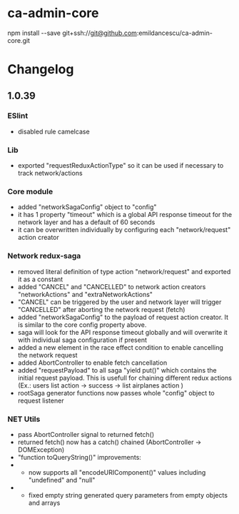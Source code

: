 # ca-admin-core

npm install --save git+ssh://git@github.com:emildancescu/ca-admin-core.git

# Changelog

## 1.0.39

### ESlint
- disabled rule camelcase

### Lib
- exported "requestReduxActionType" so it can be used if necessary to track network/actions

### Core module
- added "networkSagaConfig" object to "config"
- it has 1 property "timeout" which is a global API response timeout for the network layer and has a default of 60 seconds
- it can be overwritten individually by configuring each "network/request" action creator

### Network redux-saga
- removed literal definition of  type action "network/request" and exported it as a constant
- added "CANCEL" and "CANCELLED" to network action creators "networkActions" and "extraNetworkActions"
- "CANCEL" can be triggered by the user and network layer will trigger "CANCELLED" after aborting the network request (fetch)
- added "networkSagaConfig" to the payload of request action creator. It is similar to the core config property above.
- saga will look for the API response timeout globally and will overwrite it with individual saga configuration if present
- added a new element in the race effect condition to enable cancelling the network request
- added AbortController to enable fetch cancellation
- added "requestPayload" to all saga "yield put()" which contains the initial request payload. This is usefull for chaining different redux actions (Ex.: users list action -> success -> list airplanes action )
- rootSaga generator functions now passes whole "config" object to request listener

### NET Utils
- pass AbortController signal to returned fetch()
- returned fetch() now has a catch() chained (AbortController -> DOMException)
- "function toQueryString()" improvements:
- - now supports all "encodeURIComponent()" values including "undefined" and "null"
- - fixed empty string generated query parameters from empty objects and arrays